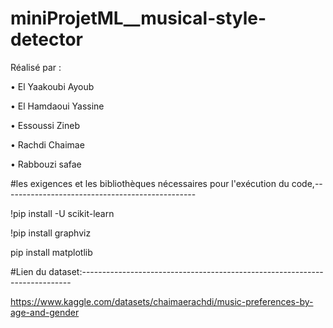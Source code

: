 # miniProjetML__musical-style-detector

Réalisé par :

• El Yaakoubi Ayoub

• El Hamdaoui Yassine

• Essoussi Zineb

• Rachdi Chaimae

• Rabbouzi safae


#les exigences et les bibliothèques nécessaires pour l'exécution du code,------------------------------------------------

 !pip install -U scikit-learn

 
 !pip install graphviz

 
pip install matplotlib

#Lien du dataset:---------------------------------------------------------------------------

https://www.kaggle.com/datasets/chaimaerachdi/music-preferences-by-age-and-gender
